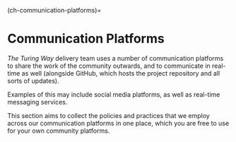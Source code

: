 (ch-communication-platforms)=

# Communication Platforms

_The Turing Way_ delivery team uses a number of communication platforms to share the work of the community outwards, and to communicate in real-time as well (alongside GitHub, which hosts the project repository and all sorts of updates). 

Examples of this may include social media platforms, as well as real-time messaging services. 

This section aims to collect the policies and practices that we employ across our communication platforms in one place, which you are free to use for your own community platforms.
